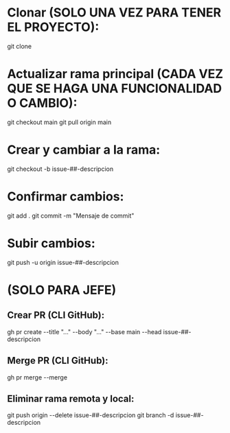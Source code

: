 # Clonar (SOLO UNA VEZ PARA TENER EL PROYECTO):
git clone <URL>

# Actualizar rama principal (CADA VEZ QUE SE HAGA UNA FUNCIONALIDAD O CAMBIO):
git checkout main
git pull origin main

# Crear y cambiar a la rama:
git checkout -b issue-##-descripcion

# Confirmar cambios:
git add .
git commit -m "Mensaje de commit"

# Subir cambios:
git push -u origin issue-##-descripcion

# (SOLO PARA JEFE)
## Crear PR (CLI GitHub):
gh pr create --title "..." --body "..." --base main --head issue-##-descripcion

## Merge PR (CLI GitHub):
gh pr merge --merge

## Eliminar rama remota y local:
git push origin --delete issue-##-descripcion
git branch -d issue-##-descripcion
